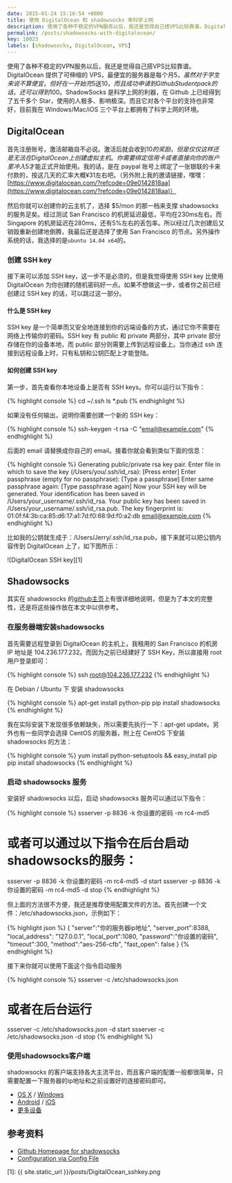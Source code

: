 ```yaml
---
date: 2015-01-24 15:16:54 +0800
title: 使用 DigitalOcean 和 shadowsocks 来科学上网
description: 使用了各种不稳定的VPN服务以后，我还是觉得自己搭VPS比较靠谱。DigitalOcean 提供了可伸缩的 VPS，最便宜的服务器是每个月$5，虽然对于学生来说不算便宜，但好在一开始充$5送$10，而且成功申请到 Github Student pack 的话，还可以得到$100。ShadowSocks 是科学上网的利器，在 Github 上已经得到了五千多个 Star，使用的人极多、影响极深。而且它对各个平台的支持也非常好，目前我在 Windows/Mac/iOS 三个平台上都拥有了科学上网的环境。
permalink: /posts/shadowsocks-with-digitalocean/
key: 10023
labels: [shadowsocks, DigitalOcean, VPS]
---
```


使用了各种不稳定的VPN服务以后，我还是觉得自己搭VPS比较靠谱。DigitalOcean 提供了可伸缩的 VPS，最便宜的服务器是每个月$5，虽然对于学生来说不算便宜，但好在一开始充$5送$10，而且成功申请到 Github Student pack 的话，还可以得到$100。ShadowSocks 是科学上网的利器，在 Github 上已经得到了五千多个 Star，使用的人极多、影响极深。而且它对各个平台的支持也非常好，目前我在 Windows/Mac/iOS 三个平台上都拥有了科学上网的环境。

## DigitalOcean

首先注册账号，激活邮箱自不必说。激活后就会收到$10的奖励，但是仅仅这样还是无法在 DigitalOcean 上创建虚拟主机。你需要绑定信用卡或者直接向你的账户里冲入$5才能正式开始使用。我的话，是在 paypal 账号上绑定了一张银联的卡来付款的，按这几天的汇率大概¥31左右吧。（另外附上我的邀请链接，嘿嘿：[https://www.digitalocean.com/?refcode=09e0142818aa](https://www.digitalocean.com/?refcode=09e0142818aa)）

然后你就可以创建你的云主机了，选择 $5/mon 的那一档来支撑 shadowsocks 的服务足矣。经过测试 San Francisco 的机房延迟最低，平均在230ms左右。而 Singapore 的机房延迟在280ms，还有5%左右的丢包率。所以经过几次创建后又销毁重新创建地倒腾，我最后还是选择了使用 San Francisco 的节点。另外操作系统的话，我选择的是`ubuntu 14.04 x64`的。

### 创建 SSH key

接下来可以添加 SSH key，这一步不是必须的，但是我觉得使用 SSH key 比使用 DigitalOcean 为你创建的随机密码好一点。如果不想做这一步，或者你之前已经创建过 SSH key 的话，可以跳过这一部分。

#### 什么是 SSH key

SSH key 是一个简单而又安全地连接到你的远端设备的方式，通过它你不需要在网络上传输你的密码。SSH key 有 public 和 private 两部分，其中 private 部分存储在你的设备本地，而 public 部分则需要上传到远程设备上。当你通过 ssh 连接到远程设备上时，只有私钥和公钥匹配上才能登陆。

#### 如何创建 SSH key

第一步，首先查看你本地设备上是否有 SSH keys。你可以运行以下指令：

{% highlight console %}
cd ~/.ssh
ls *.pub
{% endhighlight %}

如果没有任何输出，说明你需要创建一个新的 SSH key：

{% highlight console %}
ssh-keygen -t rsa -C "email@example.com"
{% endhighlight %}

后面的 email 请替换成你自己的 email。接着你就会看到类似下面的信息：

{% highlight console %}
Generating public/private rsa key pair.
Enter file in which to save the key (/Users/you/.ssh/id_rsa): [Press enter]
Enter passphrase (empty for no passphrase): [Type a passphrase]
Enter same passphrase again: [Type passphrase again]
Now your SSH key will be generated.
Your identification has been saved in /Users/your_username/.ssh/id_rsa.
Your public key has been saved in /Users/your_username/.ssh/id_rsa.pub.
The key fingerprint is:
01:0f:f4:3b:ca:85:d6:17:a1:7d:f0:68:9d:f0:a2:db email@example.com
{% endhighlight %}

比如我的公钥就生成于：/Users/Jerry/.ssh/id_rsa.pub，接下来就可以把公钥内容传到 DigitalOcean 上了，如下图所示：

![DigitalOcean SSH key][1]

## Shadowsocks

其实在 shadowsocks 的[github主页](https://github.com/shadowsocks/shadowsocks)上有很详细地说明，但是为了本文的完整性，还是将这些操作放在本文中以供参考。

### 在服务器端安装shadowsocks

首先需要远程登录到 DigitalOcean 的主机上，我租用的 San Francisco 的机房 IP 地址是 104.236.177.232。而因为之前已经建好了 SSH Key，所以直接用 root 用户登录即可：

{% highlight console %}
ssh root@104.236.177.232
{% endhighlight %}

在 Debian / Ubuntu 下 安装 shadowsocks

{% highlight console %}
apt-get install python-pip
pip install shadowsocks
{% endhighlight %}

我在实际安装下发现很多依赖缺失，所以需要先执行一下：apt-get update。另外也有一些同学会选择 CentOS 的服务器，附上在 CentOS 下安装 shadowsocks 的方法：

{% highlight console %}
yum install python-setuptools && easy_install pip
pip install shadowsocks
{% endhighlight %}

### 启动 shadowsocks 服务

安装好 shadowsocks 以后，启动 shadowsocks 服务可以通过以下指令：

{% highlight console %}
ssserver -p 8836 -k 你设置的密码 -m rc4-md5

# 或者可以通过以下指令在后台启动shadowsocks的服务：
ssserver -p 8836 -k 你设置的密码 -m rc4-md5 -d start
ssserver -p 8836 -k 你设置的密码 -m rc4-md5 -d stop
{% endhighlight %}

但上面的方法很不方便，我还是推荐使用配置文件的方法。首先创建一个文件：/etc/shadowsocks.json，示例如下：

{% highlight json %}
{
    "server":"你的服务器ip地址",
    "server_port":8388,
    "local_address": "127.0.0.1",
    "local_port":1080,
    "password":"你设置的密码",
    "timeout":300,
    "method":"aes-256-cfb",
    "fast_open": false
}
{% endhighlight %}

接下来你就可以使用下面这个指令启动服务

{% highlight console %}
ssserver -c /etc/shadowsocks.json

# 或者在后台运行
ssserver -c /etc/shadowsocks.json -d start
ssserver -c /etc/shadowsocks.json -d stop
{% endhighlight %}

### 使用shadowsocks客户端

shadowsocks 的客户端支持各大主流平台，而且客户端的配置一般都很简单，只需要配置一下服务器的ip地址和之前设置好的连接密码即可。

- [OS X](https://sourceforge.net/projects/shadowsocksgui/files/dist/) / [Windows](https://sourceforge.net/projects/shadowsocksgui/files/dist/)
- [Android](https://github.com/shadowsocks/shadowsocks/wiki/Ports-and-Clients#android) / [iOS](https://github.com/shadowsocks/shadowsocks-iOS/wiki/Help)
- [更多设备](https://github.com/shadowsocks/shadowsocks/wiki/Ports-and-Clients)

## 参考资料

- [Github Homepage for shadowsocks](https://github.com/shadowsocks/shadowsocks)
- [Configuration via Config File](https://github.com/shadowsocks/shadowsocks/wiki/Configuration-via-Config-File)

[1]: {{ site.static_url }}/posts/DigitalOcean_sshkey.png